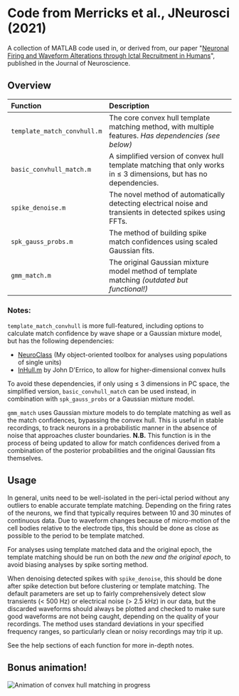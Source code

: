 # Code from Merricks et al., JNeurosci (2021)

A collection of MATLAB code used in, or derived from, our paper "[Neuronal Firing and Waveform Alterations through Ictal Recruitment in Humans](https://doi.org/10.1523/JNEUROSCI.0417-20.2020)", published in the Journal of Neuroscience.

## Overview

|             Function            |                                                                                                                Description                                                                                                                |
|:--------------------------------|:------------------------------------------------------------------------------------------------------------------------------------------------------------------------------------------------------------------------------------------|
| ```template_match_convhull.m``` | The core convex hull template matching method, with multiple features. _Has dependencies (see below)_ |
| ```basic_convhull_match.m```    | A simplified version of convex hull template matching that only works in ≤ 3 dimensions, but has no dependencies.                                                                                                                         |
| ```spike_denoise.m```           | The novel method of automatically detecting electrical noise and transients in detected spikes using FFTs.                                                                                                                                |
| ```spk_gauss_probs.m```         | The method of building spike match confidences using scaled Gaussian fits.                                                                                                                                                                |
| ```gmm_match.m```               | The original Gaussian mixture model method of template matching _(outdated but functional!)_                                                                                                                                              |

### Notes:

```template_match_convhull``` is more full-featured, including options to calculate match confidence by wave shape or a Gaussian mixture model, but has the following dependencies:

- [NeuroClass](https://github.com/edmerix/NeuroClass)  (My object-oriented toolbox for analyses using populations of single units)
- [InHull.m](https://www.mathworks.com/matlabcentral/fileexchange/10226-inhull) by John D'Errico, to allow for higher-dimensional convex hulls

To avoid these dependencies, if only using ≤ 3 dimensions in PC space, the simplified version, ```basic_convhull_match``` can be used instead, in combination with ```spk_gauss_probs``` or a Gaussian mixture model.

```gmm_match``` uses Gaussian mixture models to do template matching as well as the match confidences, bypassing the convex hull. This is useful in stable recordings, to track neurons in a probabilistic manner in the absence of noise that approaches cluster boundaries. __N.B.__ This function is in the process of being updated to allow for match confidences derived from a combination of the posterior probabilities and the original Gaussian fits themselves.


## Usage

In general, units need to be well-isolated in the peri-ictal period without any outliers to enable accurate template matching. Depending on the firing rates of the neurons, we find that typically requires between 10 and 30 minutes of continuous data. Due to waveform changes because of micro-motion of the cell bodies relative to the electrode tips, this should be done as close as possible to the period to be template matched.

For analyses using template matched data and the original epoch, the template matching should be run on both the _new and the original epoch_, to avoid biasing analyses by spike sorting method.

When denoising detected spikes with ```spike_denoise```, this should be done after spike detection but before clustering or template matching. The default parameters are set up to fairly comprehensively detect slow transients (< 500 Hz) or electrical noise (> 2.5 kHz) in our data, but the discarded waveforms should always be plotted and checked to make sure good waveforms are not being caught, depending on the quality of your recordings. The method uses standard deviations in your specified frequency ranges, so particularly clean or noisy recordings may trip it up.

See the help sections of each function for more in-depth notes.


## Bonus animation!

![Animation of convex hull matching in progress](superfluous/convexhullbuild.gif?raw=true "Convex hulls in action on PCA clusters")




